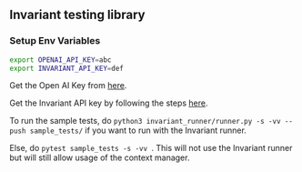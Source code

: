 ## Invariant testing library

### Setup Env Variables 
```bash
export OPENAI_API_KEY=abc
export INVARIANT_API_KEY=def
```

Get the Open AI Key from [here](https://platform.openai.com/settings/organization/api-keys).

Get the Invariant API key by following the steps [here](https://explorer.invariantlabs.ai/docs/). 

To run the sample tests, do `python3 invariant_runner/runner.py -s -vv --push sample_tests/` if you want to run with the Invariant runner. 

Else, do `pytest sample_tests -s -vv `. This will not use the Invariant runner but will still allow usage of the context manager.
